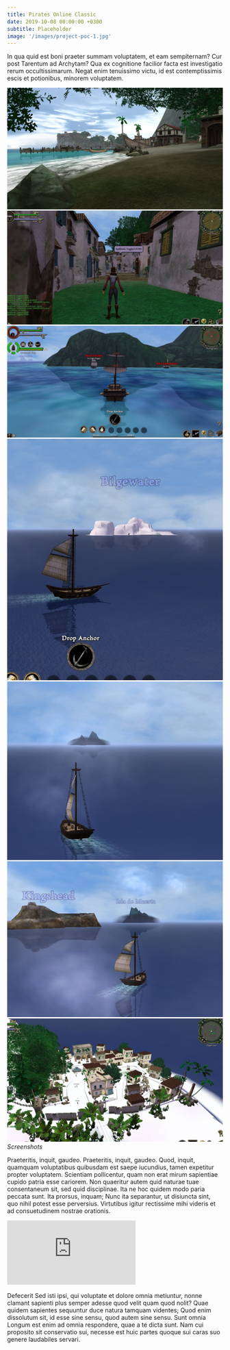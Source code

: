 ```yaml
---
title: Pirates Online Classic
date: 2019-10-08 00:00:00 +0300
subtitle: Placeholder
image: '/images/project-poc-1.jpg'
---
```


In qua quid est boni praeter summam voluptatem, et eam sempiternam? Cur post Tarentum ad Archytam? Qua ex cognitione facilior facta est investigatio rerum occultissimarum. Negat enim tenuissimo victu, id est contemptissimis escis et potionibus, minorem voluptatem.

<div class="gallery-box">
  <div class="gallery">
    <img src="/images/project-poc-1.jpg" alt="Project">
    <img src="/images/project-poc-2.jpg" alt="Project">
    <img src="/images/project-poc-3.jpg" alt="Project">
    <img src="/images/project-poc-4.jpg" alt="Project">
    <img src="/images/project-poc-5.jpg" alt="Project">
    <img src="/images/project-poc-6.jpg" alt="Project">
    <img src="/images/project-poc-7.jpg" alt="Project">
  </div>
  <em>Screenshots</em>
</div>

Praeteritis, inquit, gaudeo. Praeteritis, inquit, gaudeo. Quod, inquit, quamquam voluptatibus quibusdam est saepe iucundius, tamen expetitur propter voluptatem. Scientiam pollicentur, quam non erat mirum sapientiae cupido patria esse cariorem. Non quaeritur autem quid naturae tuae consentaneum sit, sed quid disciplinae. Ita ne hoc quidem modo paria peccata sunt. Ita prorsus, inquam; Nunc ita separantur, ut disiuncta sint, quo nihil potest esse perversius. Virtutibus igitur rectissime mihi videris et ad consuetudinem nostrae orationis.

<p><iframe src="https://www.youtube.com/embed/Hw__cml7rCA" frameborder="0" allowfullscreen></iframe></p>

Defecerit Sed isti ipsi, qui voluptate et dolore omnia metiuntur, nonne clamant sapienti plus semper adesse quod velit quam quod nolit? Quae quidem sapientes sequuntur duce natura tamquam videntes; Quod enim dissolutum sit, id esse sine sensu, quod autem sine sensu. Sunt omnia Longum est enim ad omnia respondere, quae a te dicta sunt. Nam cui proposito sit conservatio sui, necesse est huic partes quoque sui caras suo genere laudabiles servari.